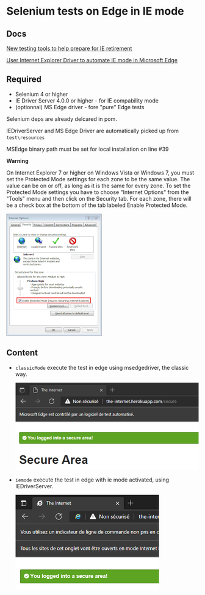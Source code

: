 # Selenium tests on Edge in IE mode

## Docs

[New testing tools to help prepare for IE retirement](https://techcommunity.microsoft.com/t5/windows-it-pro-blog/new-testing-tools-to-help-prepare-for-ie-retirement/ba-p/3059947#:~:text=With%20IE11%20retirement%20fast%20approaching%2C%20Microsoft%20has%20collaborated,and%20apply%20them%20for%20testing%20in%20IE%20mode.)

[User Internet Explorer Driver to automate IE mode in Microsoft Edge](https://docs.microsoft.com/fr-fr/microsoft-edge/webdriver-chromium/ie-mode?tabs=c-sharp)

## Required

* Selenium 4 or higher 
* IE Driver Server 4.0.0 or higher - for IE compability mode
* (optionnal) MS Edge driver  - fore "pure" Edge tests

Selenium deps are already delcared in pom.

IEDriverServer and MS Edge Driver are automatically picked up from `test\resources`

MSEdge binary path must be set for local installation on line #39

**Warning**

On Internet Explorer 7 or higher on Windows Vista or Windows 7, you must set the Protected Mode settings for each zone to be the same value. The value can be on or off, as long as it is the same for every zone. To set the Protected Mode settings you have to choose "Internet Options" from the "Tools" menu and then click on the Security tab. For each zone, there will be a check box at the bottom of the tab labeled Enable Protected Mode.

![Set up IE protected mode](./docs/ie_protected_mode.png)

## Content


* `classicMode` execute the test in edge using msedgedriver, the classic way.

  ![Edge classic](./docs/edge.png)
* `iemode` execute the test in edge with ie mode activated, using IEDriverServer.

  ![Edge IE mode](./docs/edge_iemode.png)
